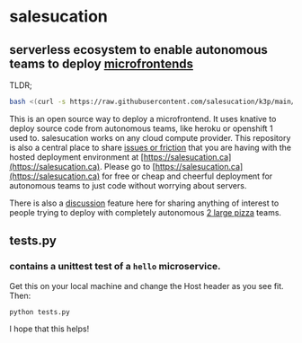 # salesucation

## serverless ecosystem to enable autonomous teams to deploy [microfrontends](https://martinfowler.com/articles/micro-frontends.html)

TLDR;

```bash
bash <(curl -s https://raw.githubusercontent.com/salesucation/k3p/main/k3p)
```

This is an open source way to deploy a microfrontend. It uses knative to deploy source code from autonomous teams, like heroku or openshift 1 used to. salesucation works on any cloud compute provider. This repository is also a central place to share [issues or friction](https://github.com/salesucation/salesucation/issues) that you are having with the hosted deployment environment at [https://salesucation.ca](https://salesucation.ca). Please go to [https://salesucation.ca](https://salesucation.ca) for free or cheap and cheerful deployment for autonomous teams to just code without worrying about servers.

There is also a [discussion](https://github.com/salesucation/salesucation/discussions) feature here for sharing anything of interest to people trying to deploy with completely autonomous [2 large pizza](https://docs.aws.amazon.com/whitepapers/latest/public-sector-cloud-transformation/two-pizza-teams-from-ops-to-devops.html) teams.

## tests.py

### contains a unittest test of a `hello` microservice.

Get this on your local machine and change the Host header as you see fit. Then:

```bash
python tests.py
```

I hope that this helps!